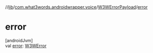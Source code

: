 //[lib](../../../index.md)/[com.what3words.androidwrapper.voice](../index.md)/[W3WErrorPayload](index.md)/[error](error.md)

# error

[androidJvm]\
val [error](error.md): [W3WError](../-w3-w-error/index.md)
